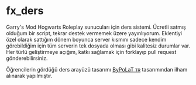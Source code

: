# fx_ders
Garry's Mod Hogwarts Roleplay sunucuları için ders sistemi. Ücretli satmış olduğum bir script, tekrar destek vermemek üzere yayınlıyorum.
Eklentiyi özel olarak sattığım dönem boyunca server kısmını sadece kendim görebildiğim için tüm serverin tek dosyada olması gibi kalitesiz durumlar var.
Her türlü geliştirmeye açığım, katkı sağlamak için forklayıp pull request gönderebilirsiniz.

Öğrencilerin gördüğü ders arayüzü tasarımı [ByPoLaT ᴛʀ](https://steamcommunity.com/id/ByPoLaT/) tasarımından ilham alınarak yapılmıştır.
